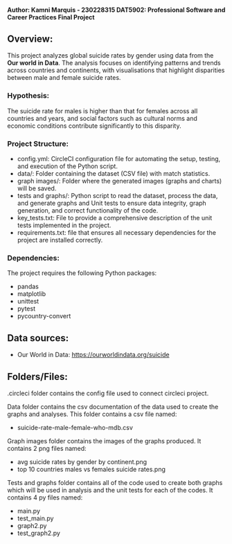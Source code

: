 #### Author: Kamni Marquis - 230228315  DAT5902: Professional Software and Career Practices Final Project

## Overview:
This project analyzes global suicide rates by gender using data from the **Our world in Data**. The analysis focuses on identifying patterns and trends across countries and continents, with visualisations that highlight disparities between male and female suicide rates.

### Hypothesis:
The suicide rate for males is higher than that for females across all countries and years, and social factors such as cultural norms and economic conditions contribute significantly to this disparity. 

### Project Structure:
- config.yml: CircleCI configuration file for automating the setup, testing, and execution of the Python script.
- data/: Folder containing the dataset (CSV file) with match statistics.
- graph images/: Folder where the generated images (graphs and charts) will be saved.
- tests and graphs/: Python script to read the dataset, process the data, and generate graphs and Unit tests to ensure data integrity, graph generation, and correct functionality of the code.
- key_tests.txt: File to provide a comprehensive description of the unit tests implemented in the project.
- requirements.txt: file that ensures all necessary dependencies for the project are installed correctly.

### Dependencies:
The project requires the following Python packages:
- pandas
- matplotlib
- unittest
- pytest
- pycountry-convert

## Data sources:
- Our World in Data: https://ourworldindata.org/suicide

## Folders/Files:
.circleci folder contains the config file used to connect circleci project.

Data folder contains the csv documentation of the data used to create the graphs and analyses. This folder contains a csv file named:
- suicide-rate-male-female-who-mdb.csv

Graph images folder contains the images of the graphs produced. It contains 2 png files named:
- avg suicide rates by gender by continent.png
- top 10 countries males vs females suicide rates.png

Tests and graphs folder contains all of the code used to create both graphs which will be used in analysis and the unit tests for each of the codes. It contains 4 py files named: 
- main.py
- test_main.py
- graph2.py
- test_graph2.py

